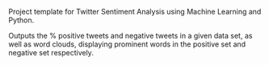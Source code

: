 Project template for Twitter Sentiment Analysis using Machine Learning and Python.

Outputs the % positive tweets and negative tweets in a given data set, as well as word clouds, displaying prominent words in the positive set and negative set respectively.
